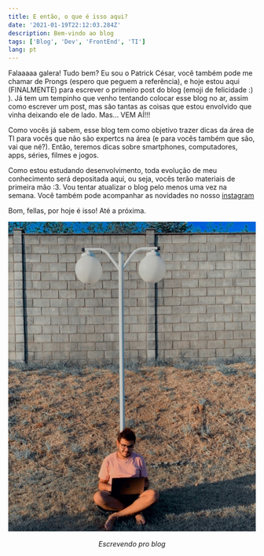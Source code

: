 ```yaml
---
title: E então, o que é isso aqui?
date: '2021-01-19T22:12:03.284Z'
description: Bem-vindo ao blog
tags: ['Blog', 'Dev', 'FrontEnd', 'TI']
lang: pt
---
```


Falaaaaa galera! Tudo bem? Eu sou o Patrick César, você também pode me chamar 
de Prongs (espero que peguem a referência), e hoje estou aqui (FINALMENTE)
para escrever o primeiro post do blog (emoji de felicidade :) ).
Já tem um tempinho que venho tentando colocar esse blog no ar, assim como escrever um post, mas são tantas as coisas que estou envolvido que vinha deixando ele de lado. Mas... VEM AÍ!!!

Como vocês já sabem, esse blog tem como objetivo trazer dicas da área de TI para vocês que não são expertcs na área (e para vocês também que são, vai que né?). Então, teremos dicas sobre smartphones, computadores, apps, séries, filmes e jogos. 

Como estou estudando desenvolvimento, toda evolução de meu conhecimento será depositada aqui, ou seja, vocês terão materiais de primeira mão :3.
Vou tentar atualizar o blog pelo menos uma vez na semana. Você também pode acompanhar as novidades no nosso [instagram](http://instagram.com/techplatformbr)

Bom, fellas, por hoje é isso! 
Até a próxima.


![escrevendo](first.png)
<center><em>Escrevendo pro blog</em></center>